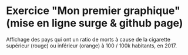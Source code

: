 # Exercice "Mon premier graphique" (mise en ligne surge & github page)

Affichage des pays qui ont un ratio de morts à cause de la cigarette supérieur (rouge) ou inférieur (orange) à 100 / 100k habitants, en 2017.
